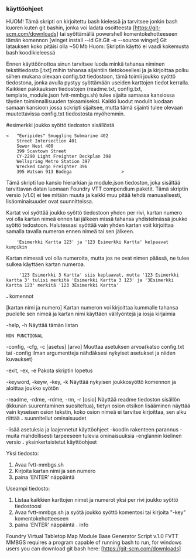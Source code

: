 ###	käyttöohjeet

HUOM! Tämä skripti on kirjoitettu bash kielessä ja tarvitsee jonkin bash kuoren kuten git bashin, jonka voi ladata osoitteesta [https://git-scm.com/downloads] tai syöttämällä powershell komentokehotteeseen tämän komennon [winget install --id Git.Git -e --source winget]	Git latauksen koko pitäisi olla ~50 Mb
	Huom: Skriptin käyttö ei vaadi kokemusta bash koodikieleessä

Ennen käyttöönottoa sinun tarvitsee luoda minkä tahansa niminen tekstitiedosto [.txt] mihin tahansa sijaintiin tietokoeellesi ja ja kirjoittaa polku siihen mukana olevaan config.txt tiedostoon, tämä toimii joukko syöttö tiedostona, jonka avulla pystyy syöttämään useiden karttojen tiedot kerralla. Kaikkien pakkauksen tiedostojen (readme.txt, config.txt, template_module.json fvtt-mmbgs.sh) tulee sijaita samassa kansiossa täyden toiminnallisuuden takaamiseksi. Kaikki luodut modulit luodaan samaan kansioon jossa sckripti sijaitsee, mutta tämä sijainti tulee olevaan muutettavissa config.txt tiedostosta myöhemmin.

#esimerkki joukko syöttö tiedoston sisällöstä

	<	"Euripides" Smuggling Submarine 402
		Street Intersection 401
		Sewer Nest 400
		399 Scavtown Street
		CY-2290 Light Freighter Deckplan 398
		Wellspring Metro Station 397
		Wrecked Cargo Freighter 396
		395 Watson 913 Bodega					>

Tämä skripti luo kansio hierarkian ja module.json tiedoston, joka sisältää tarvittavan datan luomaan Foundry VTT compendium paketit. Tämä skriptin versio (v1.0) ei tee mitään muuta ja kaikki muu pitää tehdä manuaalisesti, lisäominaisuudet ovat suunnitteissa.

Kartat voi syöttää joukko syöttö tiedostoon yhden per rivi, kartan numero voi olla kartan nimeä ennen tai jälkeen  missä tahansa yhdistelmässä joukko syöttö tedostoon.
Halutessasi syöttää vain yhden kartan voit kirjoittaa samalla tavalla numeron ennen nimeä tai sen jälkeen.

		'Esimerkki Kartta 123' ja '123 Esimerkki Kartta' kelpaavat kumpikin

Kartan nimessä voi olla numeroita, mutta jos ne ovat nimen päässä, ne tulee sulkea käyttäen kartan numeroa.

		 '123 Esimerkki 3 Kartta' siis keplaavat, mutta '123 Esimerkki kartta 3' tulisi merkitä 'Esimerkki Kartta 3 123' ja '3Esimerkki Kartta 123' merkitä '123 3Esimerkki Kartta'
˔
	komennot

[kartan nimi ja numero]
		Kartan numeron voi kirjoittaa kummalle tahansa puolelle sen nimeä ja kartan nimi käyttäen välilyöntejä ja iosja kirjaimia

-help, -h
		Näyttää tämän listan

	NON FUNCTIONAL
-config, -cfg, -c [asetus] [arvo]
		Muuttaa asetuksen arvoa(katso config.txt tai -config ilman argumentteja nähdäksesi nykyiset asetukset ja niiden kuvaukset)
	
-exit, -ex, -e
		Pakota skriptin lopetus

-keyword, -keyw, -key, -k
		Näyttää nykyisen joukkosyöttö komennon ja aloittaa joukko syötön

-readme, -rdme, -rdme, -rm, -r [osio]
		Näyttää readme tiedoston sisällön (ikkunan suurentaminen suositeltua), tietyn osion otsikon lisääminen näyttää vain kyseisen osion tekstin, koko osion nimeä ei tarvitse kirjoittaa, sen alku riittää
˔
	suunnitellut ominaisuudet

-lisää asetuksia ja laajennetut käyttöohjeet
-koodin rakenteen parannus
-muita mahdollisesti tarpeeseen tulevia ominaisuuksia
-englannin kielinen versio
˔
	yksinkertaistetut käyttöohjeet

Yksi tiedosto:
1.	Avaa fvtt-mmbgs.sh
2.	Kirjoita kartan nimi ja sen numero
3.	paina 'ENTER' näppäintä

Useampi tiedosto:
1.	Listaa kaikkien karttojen nimet ja numerot yksi per rivi joukko syöttö tiedostoosi
2.	Avaa fvtt-mmbgs.sh ja syötä joukko syöttö komentosi tai kirjoita "-key" komentokehotteeseen
3.	paina 'ENTER' näppäintä
˔
	info

Foundry Virtual Tabletop Map Module Base Generator Script v.1.0
FVTT MMBGS requires a program capable of running bash to run, for windows users you can download git bash here: [https://git-scm.com/downloads]
